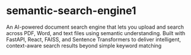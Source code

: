 # semantic-search-engine1
An AI-powered document search engine that lets you upload and search across PDF, Word, and text files using semantic understanding. Built with FastAPI, React, FAISS, and Sentence Transformers to deliver intelligent, context-aware search results beyond simple keyword matching
